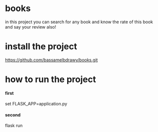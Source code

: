 # books

in this project you can search for any book and know the rate of this book and say your review also!

# install the project
https://github.com/bassamelbdrawy/books.git
# how to run the project
#### first 
set FLASK_APP=application.py
#### second
flask run
